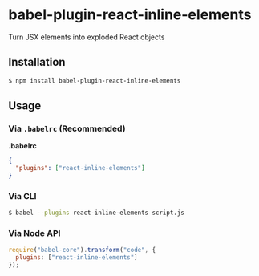 # babel-plugin-react-inline-elements

Turn JSX elements into exploded React objects

## Installation

```sh
$ npm install babel-plugin-react-inline-elements
```

## Usage

### Via `.babelrc` (Recommended)

**.babelrc**

```json
{
  "plugins": ["react-inline-elements"]
}
```

### Via CLI

```sh
$ babel --plugins react-inline-elements script.js
```

### Via Node API

```javascript
require("babel-core").transform("code", {
  plugins: ["react-inline-elements"]
});
```
